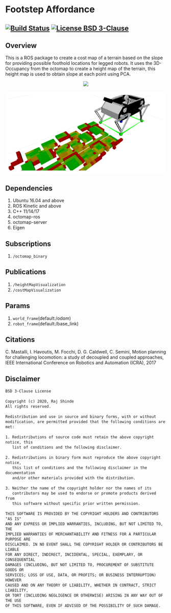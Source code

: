 # Footstep Affordance

[![Build Status](https://travis-ci.org/RajPShinde/footstep_affordance.svg?branch=master)](https://travis-ci.org/RajPShinde/footstep_affordance)
[![License BSD 3-Clause](https://img.shields.io/badge/License-BSD%203--Clause-blue.svg)](https://github.com/RajPShinde/footstep_affordance/blob/master/LICENSE)
---

## Overview
This is a ROS package to create a cost map of a terrain based on the slope for providing possible foothold locations for legged robots. It uses the 3D-Occupancy from the octomap to create a height map of the terrain, this height map is used to obtain slope at each point using PCA.  

<p align="center">
<img src="data/doggo.gif"/>
</p>
<p align="center">
<img src="data/costmap.png" width="600"/>
</p>

## Dependencies
1. Ubuntu 16.04 and above
2. ROS Kinetic and above
3. C++ 11/14/17
4. octomap-ros
5. octomap-server
4. Eigen

## Subscriptions
1. ```/octomap_binary```

## Publications
1. ```/heightMapVisualization```
2. ```/costMapVisualization```

## Params
1. ```world_frame```(default:/odom)
2. ```robot_frame```(default:/base_link)

## Citations
C. Mastalli, I. Havoutis, M. Focchi, D. G. Caldwell, C. Semini, Motion planning for challenging locomotion: a study of decoupled and coupled approaches, IEEE International Conference on Robotics and Automation (ICRA), 2017

## Disclaimer
```
BSD 3-Clause License

Copyright (c) 2020, Raj Shinde
All rights reserved.

Redistribution and use in source and binary forms, with or without
modification, are permitted provided that the following conditions are met:

1. Redistributions of source code must retain the above copyright notice, this
   list of conditions and the following disclaimer.

2. Redistributions in binary form must reproduce the above copyright notice,
   this list of conditions and the following disclaimer in the documentation
   and/or other materials provided with the distribution.

3. Neither the name of the copyright holder nor the names of its
   contributors may be used to endorse or promote products derived from
   this software without specific prior written permission.

THIS SOFTWARE IS PROVIDED BY THE COPYRIGHT HOLDERS AND CONTRIBUTORS "AS IS"
AND ANY EXPRESS OR IMPLIED WARRANTIES, INCLUDING, BUT NOT LIMITED TO, THE
IMPLIED WARRANTIES OF MERCHANTABILITY AND FITNESS FOR A PARTICULAR PURPOSE ARE
DISCLAIMED. IN NO EVENT SHALL THE COPYRIGHT HOLDER OR CONTRIBUTORS BE LIABLE
FOR ANY DIRECT, INDIRECT, INCIDENTAL, SPECIAL, EXEMPLARY, OR CONSEQUENTIAL
DAMAGES (INCLUDING, BUT NOT LIMITED TO, PROCUREMENT OF SUBSTITUTE GOODS OR
SERVICES; LOSS OF USE, DATA, OR PROFITS; OR BUSINESS INTERRUPTION) HOWEVER
CAUSED AND ON ANY THEORY OF LIABILITY, WHETHER IN CONTRACT, STRICT LIABILITY,
OR TORT (INCLUDING NEGLIGENCE OR OTHERWISE) ARISING IN ANY WAY OUT OF THE USE
OF THIS SOFTWARE, EVEN IF ADVISED OF THE POSSIBILITY OF SUCH DAMAGE.
```
